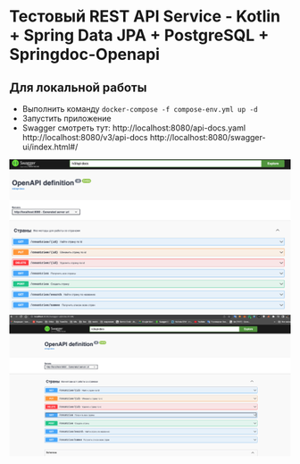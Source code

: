 # Тестовый REST API Service - Kotlin + Spring Data JPA + PostgreSQL + Springdoc-Openapi

## Для локальной работы

* Выполнить команду ```docker-compose -f compose-env.yml up -d```
* Запустить приложение
* Swagger смотреть тут:
  http://localhost:8080/api-docs.yaml
  http://localhost:8080/v3/api-docs
  http://localhost:8080/swagger-ui/index.html#/

![Swagger1.jpg](src%2Fmain%2Fresources%2Ffiles%2FSwagger1.jpg)
![Swagger2.jpg](src%2Fmain%2Fresources%2Ffiles%2FSwagger2.jpg)